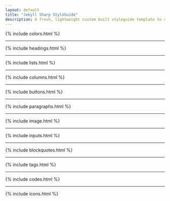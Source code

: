 ```yaml
---
layout: default
title: "Jekyll Sharp StyleGuide"
description: A fresh, lightweight custom built styleguide template to use with Jekyll sites. Just download or clone from the github repo and start building your site upon it.
---
```


{% include colors.html %}

---

{% include headings.html %}

---

{% include lists.html %}

---

{% include columns.html %}

---

{% include buttons.html %}

---

{% include paragraphs.html %}

---

{% include image.html %}

---

{% include inputs.html %}

---

{% include blockquotes.html %}

---

{% include tags.html %}

---

{% include codes.html %}

---

{% include icons.html %}
